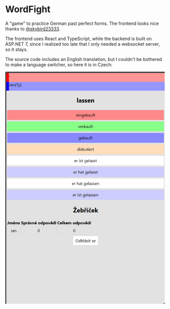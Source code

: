 # WordFight

A "game" to practice German past perfect forms. The frontend looks nice thanks to [@skybird23333](https://github.com/skybird23333).

The frontend uses React and TypeScript, while the backend is built on ASP.NET 7, since I realized too late that I only needed a websocket server, so it stays.

The source code includes an English translation, but I couldn't be bothered to make a language switcher, so here it is in Czech:

![Demo](https://github.com/Jan0660/WordFight/blob/master/img/demo.png?raw=true)
